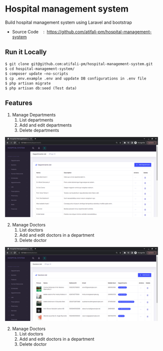# Hospital management system
Build hospital management system using Laravel and bootstrap
 - Source Code    :  https://github.com/atifali-pm/hospital-management-system

## Run it Locally
```
$ git clone git@github.com:atifali-pm/hospital-management-system.git
$ cd hospital-management-system/
$ composer update –no-scripts
$ cp .env.example .env and uppdate DB configurations in .env file
$ php artisan migrate
$ php artisan db:seed (Test data)
```

## Features
1. Manage Departments
   1. List departments
   2. Add and edit departments
   3. Delete departments

![alt text](https://github.com/atifali-pm/hospital-management-system/blob/main/public/readme_images/Screenshot-2023-01-22-20-32-10.png)

2. Manage Doctors
    1. List doctors
    2. Add and edit doctors in a department
    3. Delete doctor
 
![alt text](https://github.com/atifali-pm/hospital-management-system/blob/main/public/readme_images/Screenshot-2023-01-22-20-35-03.png)

2. Manage Doctors
    1. List doctors
    2. Add and edit doctors in a department
    3. Delete doctor
 
 
